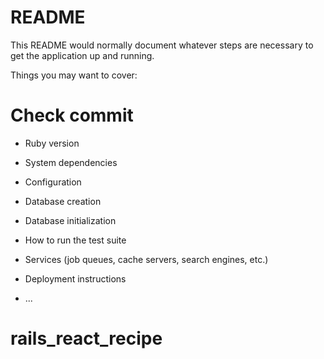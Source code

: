 # README

This README would normally document whatever steps are necessary to get the
application up and running.

Things you may want to cover:

# Check commit

- Ruby version

- System dependencies

- Configuration

- Database creation

- Database initialization

- How to run the test suite

- Services (job queues, cache servers, search engines, etc.)

- Deployment instructions

- ...

# rails_react_recipe
